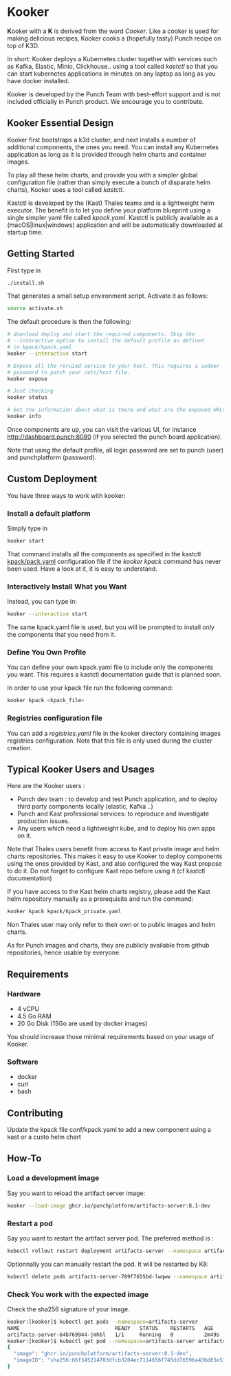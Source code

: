 # Kooker

**K**ooker with a **K** is derived from the word *Cooker*. Like a cooker is used for 
making delicious recipes, Kooker cooks a (hopefully tasty) Punch recipe on top of K3D.

In short: Kooker deploys a Kubernetes cluster together with services such as Kafka, 
Elastic, Minio, Clickhouse.. using a tool called *kastctl* so that you can start 
kubernetes applications in minutes on any laptop as long as you have docker installed.

Kooker is developed by the Punch Team with best-effort support and is not included officially 
in Punch product. We encourage you to contribute.  

## Kooker Essential Design

Kooker first bootstraps a k3d cluster, and next installs a number of additional components, the
ones you need. You can install any Kubernetes application as long as it is provided through helm
charts and container images. 

To play all these helm charts, and provide you with a simpler global configuration file (rather than
simply execute a bunch of disparate helm charts), Kooker uses a tool called *kastctl*.

Kastctl is developed by the (Kast) Thales teams and is a lightweight helm executor. The benefit
is to let you define your platform blueprint using a single simpler yaml file called *kpack.yaml*. 
Kastctl is publicly available as a (macOS|linux|windows) application and will be automatically
downloaded at startup time.

## Getting Started

First type in 
```sh
./install.sh 
```
That generates a small setup environment script. Activate it as follows:
```sh
source activate.sh 
```

The default procedure is then the following:

```sh
# download deploy and start the required components. Skip the
# --interactive option to install the default profile as defined
# in kpack/kpack.yaml
kooker --interactive start 

# Expose all the reruied service to your host. This requires a sudoer
# password to patch your /etc/host file.
kooker expose 

# Just checking
kooker status

# Get the information about what is there and what are the exposed URLs
kooker info
```

Once components are up, you can visit the various UI, for instance http://dashboard.punch:8080
(if you selected the punch board application). 

Note that using the default profile, all login password are set to punch (user) and punchplatform (password).


## Custom Deployment

You have three ways to work with kooker: 

### Install a default platform

Simply type in 
```sh
kooker start
```
That command installs all the components as specified in the kastctl [kpack/pack.yaml](./kpack/kpack.yaml)
configuration file if the *kooker kpack* command has never been used. Have a look at it, it is easy to understand.

### Interactively Install What you Want

Instead, you can type in: 
```sh
kooker --interactive start
```
The same kpack.yaml file is used, but you will be prompted to install only the components that 
you need from it. 

### Define You Own Profile 

You can define your own kpack.yaml file to include only the components you want. This requires
a kastctl documentation guide that is planned soon. 

In order to use your kpack file run the following command:

```sh
kooker kpack <kpack_file>
```
### Registries configuration file

You can add a *registries.yaml* file in the kooker directory containing images registries configuration.  Note that this file
is only used during the cluster creation.


## Typical Kooker Users and Usages 

Here are the Kooker users :

- Punch dev team : to develop and test Punch application, and to deploy third party components locally (elastic, Kafka ..)
- Punch and Kast professional services: to reproduce and investigate production issues.
- Any users which need a lightweight kube, and to deploy his own apps on it.

Note that Thales users benefit from access to Kast private image and helm charts repositories. 
This makes it easy to use Kooker to deploy components using the ones provided by Kast, and also configured
the way Kast propose to do it. Do not forget to configure Kast repo before using it (cf kastctl documentation)

If you have access to the Kast helm charts registry, please add the Kast helm repository manually as a prerequisite and run the command:

```sh
kooker kpack kpack/kpack_private.yaml
```

Non Thales user may only refer to their own or to public images and helm charts. 

As for Punch images and charts, they are publicly available from github repositories, hence usable by
everyone. 

## Requirements

### Hardware
- 4 vCPU
- 4.5 Go RAM
- 20 Go Disk (15Go are used by docker images)

You should increase those minimal requirements based on your usage of Kooker.

### Software
- docker
- curl
- bash

## Contributing 

Update the kpack file conf/kpack.yaml to add a new component using a kast or a 
custo helm chart

## How-To

### Load a development image

Say you want to reload the artifact server image:
```sh
kooker --load-image ghcr.io/punchplatform/artifacts-server:8.1-dev
```

### Restart a pod

Say you want to restart the artifact server pod. The preferred method is :
```sh
kubectl rollout restart deployment artifacts-server --namespace artifacts-server
```

Optionnally you can manually restart the pod. It will be restarted by K8:
```sh
kubectl delete pods artifacts-server-789f7655bd-lwqww --namespace artifacts-server
```

### Check You work with the expected image

Check the sha256 signature of your image. 

```sh
kooker:[kooker]$ kubectl get pods --namespace=artifacts-server
NAME                               READY   STATUS    RESTARTS   AGE
artifacts-server-64b769944-jmhbl   1/1     Running   0          2m49s
kooker:[kooker]$ kubectl get pod --namespace=artifacts-server artifacts-server-64b769944-jmhbl -o json | jq '.status.containerStatuses[] | { "image": .image, "imageID": .imageID }'
{
  "image": "ghcr.io/punchplatform/artifacts-server:8.1-dev",
  "imageID": "sha256:66f345214703dfcb3204ec7114656f745dd76596a436d03e53bb136916cf4c11"
}
```
